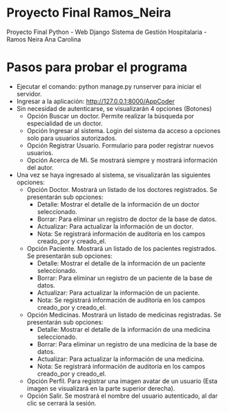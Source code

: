 # Proyecto Final Ramos_Neira
Proyecto Final Python - Web Django Sistema de Gestión Hospitalaria - Ramos Neira Ana Carolina

# Pasos para probar el programa

* Ejecutar el comando: python manage.py runserver para iniciar el servidor.
* Ingresar a la aplicación: http://127.0.0.1:8000/AppCoder
* Sin necesidad de autenticarse, se visualizarán 4 opciones (Botones)
    - Opción Buscar un doctor. Permite realizar la búsqueda por especialidad de un doctor.
    - Opción Ingresar al sistema. Login del sistema da acceso a opciones solo para usuarios autorizados.
    - Opción Registrar Usuario. Formulario para poder registrar nuevos usuarios.
    - Opción Acerca de Mi. Se mostrará siempre y mostrará información del autor.
* Una vez se haya ingresado al sistema, se visualizarán las siguientes opciones:
    - Opción Doctor. Mostrará un listado de los doctores registrados. Se presentarán sub opciones:
        - Detalle: Mostrar el detalle de la información de un doctor seleccionado.
        - Borrar: Para eliminar un registro de doctor de la base de datos.
        - Actualizar: Para actualizar la información de un doctor.
        - Nota: Se registrará información de auditoría en los campos creado_por y creado_el.
    - Opción Paciente. Mostrará un listado de los pacientes registrados. Se presentarán sub opciones:
        - Detalle: Mostrar el detalle de la información de un paciente seleccionado.
        - Borrar: Para eliminar un registro de un paciente de la base de datos.
        - Actualizar: Para actualizar la información de un paciente.    
        - Nota: Se registrará información de auditoría en los campos creado_por y creado_el.
    - Opción Medicinas. Mostrará un listado de medicinas registradas. Se presentarán sub opciones:
        - Detalle: Mostrar el detalle de la información de una medicina seleccionado.
        - Borrar: Para eliminar un registro de una medicina de la base de datos.
        - Actualizar: Para actualizar la información de una medicina.
        - Nota: Se registrará información de auditoría en los campos creado_por y creado_el.
    - Opción Perfil. Para registrar una imagen avatar de un usuario (Esta imagen se visualizará en la parte superior derecha).
    - Opción Salir. Se mostrará el nombre del usuario autenticado, al dar clic se cerrará la sesión.
        




